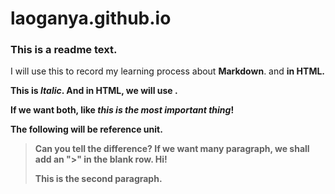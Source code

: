 # laoganya.github.io
### This is a readme text.
I will use this to record my learning process about **Markdown**. and <strong> in HTML.

This is *Italic*. And in HTML, we will use <em> </em>.

If we want both, like ***this is the most important thing***!

The following will be reference unit.
> Can you tell the difference?
If we want many paragraph, we shall add an ">" in the blank row.
> Hi!
>
> This is the second paragraph.

